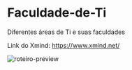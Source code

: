 # Faculdade-de-Ti
Diferentes áreas de Ti e suas faculdades

Link do Xmind: https://www.xmind.net/

![roteiro-preview](https://user-images.githubusercontent.com/32375682/50123185-de2d7c80-0246-11e9-96ca-af56b80769e8.png)
